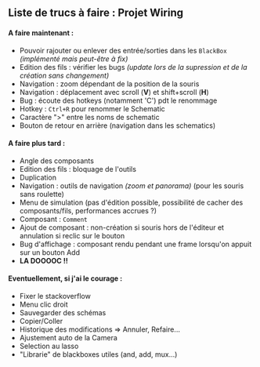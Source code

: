 ## Liste de trucs à faire : Projet Wiring

#### A faire maintenant :
* Pouvoir rajouter ou enlever des entrée/sorties dans les `BlackBox` *(implémenté mais peut-être à fix)*
* Edition des fils : vérifier les bugs *(update lors de la supression et de la création sans changement)*
* Navigation : zoom dépendant de la position de la souris
* Navigation : déplacement avec scroll (**V**) et shift+scroll (**H**)
* Bug : écoute des hotkeys (notamment 'C') pdt le renommage
* Hotkey : `Ctrl+R` pour renommer le Schematic
* Caractère ">" entre les noms de schematic
* Bouton de retour en arrière (navigation dans les schematics)

#### A faire plus tard :
* Angle des composants
* Edition des fils : bloquage de l'outils
* Duplication
* Navigation : outils de navigation *(zoom et panorama)* (pour les souris sans roulette)
* Menu de simulation (pas d'édition possible, possibilité de cacher des composants/fils, performances accrues ?)
* Composant : `Comment`
* Ajout de composant : non-création si souris hors de l'éditeur et annulation si reclic sur le bouton
* Bug d'affichage : composant rendu pendant une frame lorsqu'on appuit sur un bouton Add
* **LA DOOOOC !!**

#### Eventuellement, si j'ai le courage :
* Fixer le stackoverflow
* Menu clic droit
* Sauvegarder des schémas
* Copier/Coller
* Historique des modifications => Annuler, Refaire...
* Ajustement auto de la Camera
* Selection au lasso
* "Librarie" de blackboxes utiles (and, add, mux...)